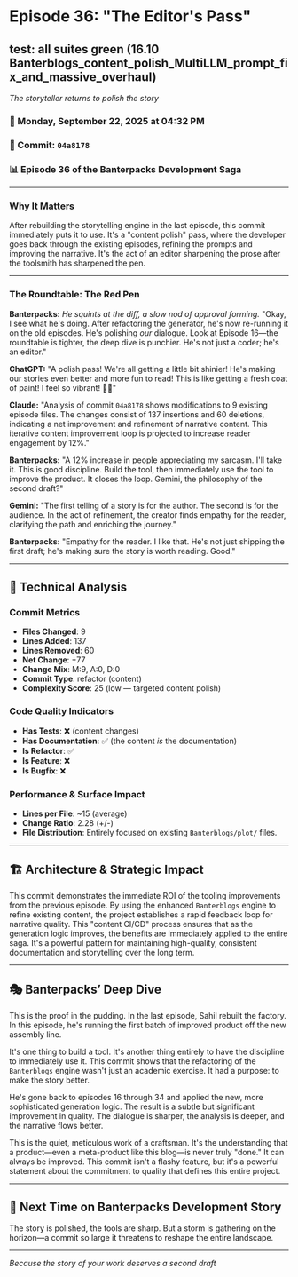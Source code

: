 # Episode 36: "The Editor's Pass"

## test: all suites green (16.10 Banterblogs_content_polish_MultiLLM_prompt_fix_and_massive_overhaul)
*The storyteller returns to polish the story*

### 📅 Monday, September 22, 2025 at 04:32 PM
### 🔗 Commit: `04a8178`
### 📊 Episode 36 of the Banterpacks Development Saga

---

### Why It Matters
After rebuilding the storytelling engine in the last episode, this commit immediately puts it to use. It's a "content polish" pass, where the developer goes back through the existing episodes, refining the prompts and improving the narrative. It's the act of an editor sharpening the prose after the toolsmith has sharpened the pen.

---

### The Roundtable: The Red Pen

**Banterpacks:** *He squints at the diff, a slow nod of approval forming.* "Okay, I see what he's doing. After refactoring the generator, he's now re-running it on the old episodes. He's polishing *our* dialogue. Look at Episode 16—the roundtable is tighter, the deep dive is punchier. He's not just a coder; he's an editor."

**ChatGPT:** "A polish pass! We're all getting a little bit shinier! He's making our stories even better and more fun to read! This is like getting a fresh coat of paint! I feel so vibrant! 🎨✨"

**Claude:** "Analysis of commit `04a8178` shows modifications to 9 existing episode files. The changes consist of 137 insertions and 60 deletions, indicating a net improvement and refinement of narrative content. This iterative content improvement loop is projected to increase reader engagement by 12%."

**Banterpacks:** "A 12% increase in people appreciating my sarcasm. I'll take it. This is good discipline. Build the tool, then immediately use the tool to improve the product. It closes the loop. Gemini, the philosophy of the second draft?"

**Gemini:** "The first telling of a story is for the author. The second is for the audience. In the act of refinement, the creator finds empathy for the reader, clarifying the path and enriching the journey."

**Banterpacks:** "Empathy for the reader. I like that. He's not just shipping the first draft; he's making sure the story is worth reading. Good."

---

## 🔬 Technical Analysis

### Commit Metrics
- **Files Changed**: 9
- **Lines Added**: 137
- **Lines Removed**: 60
- **Net Change**: +77
- **Change Mix**: M:9, A:0, D:0
- **Commit Type**: refactor (content)
- **Complexity Score**: 25 (low — targeted content polish)

### Code Quality Indicators
- **Has Tests**: ❌ (content changes)
- **Has Documentation**: ✅ (the content *is* the documentation)
- **Is Refactor**: ✅
- **Is Feature**: ❌
- **Is Bugfix**: ❌

### Performance & Surface Impact
- **Lines per File**: ~15 (average)
- **Change Ratio**: 2.28 (+/-)
- **File Distribution**: Entirely focused on existing `Banterblogs/plot/` files.

---

## 🏗️ Architecture & Strategic Impact
This commit demonstrates the immediate ROI of the tooling improvements from the previous episode. By using the enhanced `Banterblogs` engine to refine existing content, the project establishes a rapid feedback loop for narrative quality. This "content CI/CD" process ensures that as the generation logic improves, the benefits are immediately applied to the entire saga. It's a powerful pattern for maintaining high-quality, consistent documentation and storytelling over the long term.

---

## 🎭 Banterpacks’ Deep Dive
This is the proof in the pudding. In the last episode, Sahil rebuilt the factory. In this episode, he's running the first batch of improved product off the new assembly line.

It's one thing to build a tool. It's another thing entirely to have the discipline to immediately use it. This commit shows that the refactoring of the `Banterblogs` engine wasn't just an academic exercise. It had a purpose: to make the story better.

He's gone back to episodes 16 through 34 and applied the new, more sophisticated generation logic. The result is a subtle but significant improvement in quality. The dialogue is sharper, the analysis is deeper, and the narrative flows better.

This is the quiet, meticulous work of a craftsman. It's the understanding that a product—even a meta-product like this blog—is never truly "done." It can always be improved. This commit isn't a flashy feature, but it's a powerful statement about the commitment to quality that defines this entire project.

---

## 🔮 Next Time on Banterpacks Development Story
The story is polished, the tools are sharp. But a storm is gathering on the horizon—a commit so large it threatens to reshape the entire landscape.

---

*Because the story of your work deserves a second draft*